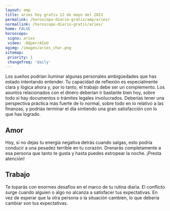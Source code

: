 ```yaml
---
layout: amp
title: aries hoy gratis 12 de mayo del 2021 
permalink: /horoscopo-diario-gratis/amp/aries/
normallink: /horoscopo-diario-gratis/aries/
home: FALSE
horoscopo:
 signo: aries
 video: -DQpmrrAIeU
ogimg: /images/aries_char.png
sitemap:
 priority: 1
 changefreq: 'daily'
---
```



Los sueños podrían iluminar algunas personales ambigüedades que has estado intentando entender. Tu capacidad de reflexión es especialmente clara y lógica ahora y, por lo tanto, el trabajo debe ser un complemento. Los asuntos relacionados con el dinero deberían ir bastante bien hoy, sobre todo si hay documentos o trámites legales involucrados. Deberías tener una perspectiva práctica más fuerte de lo normal, sobre todo en lo relativo a las finanzas, y podrías terminar el día sintiendo una gran satisfacción con lo que has logrado.

## Amor

Hoy, si no dejas tu energía negativa detrás cuando salgas, esto podría conducir a una pesadez terrible en tu corazón. Drenarás completamente a esa persona que tanto te gusta y hasta puedes estropear la noche. ¡Presta atención!

## Trabajo

Te toparás con enormes desafíos en el marco de tu rutina diaria. El conflicto surge cuando alguien o algo no alcanza a satisfacer tus expectativas. En vez de esperar que la otra persona o la situación cambien, lo que debería cambiar son tus expectativas.